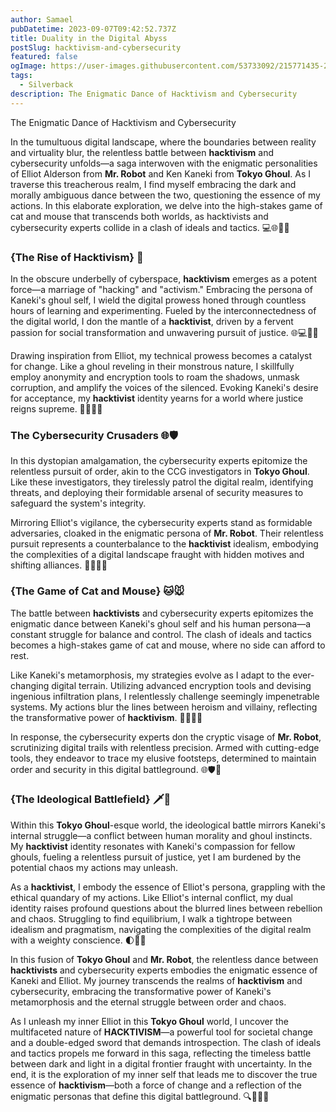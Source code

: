 ```yaml
---
author: Samael
pubDatetime: 2023-09-07T09:42:52.737Z
title: Duality in the Digital Abyss
postSlug: hacktivism-and-cybersecurity
featured: false
ogImage: https://user-images.githubusercontent.com/53733092/215771435-25408246-2309-4f8b-a781-1f3d93bdf0ec.png
tags:
  - Silverback
description: The Enigmatic Dance of Hacktivism and Cybersecurity
---
```


The Enigmatic Dance of Hacktivism and Cybersecurity

In the tumultuous digital landscape, where the boundaries between reality and virtuality blur, the relentless battle between **hacktivism** and cybersecurity unfolds—a saga interwoven with the enigmatic personalities of Elliot Alderson from **Mr. Robot** and Ken Kaneki from **Tokyo Ghoul**. As I traverse this treacherous realm, I find myself embracing the dark and morally ambiguous dance between the two, questioning the essence of my actions. In this elaborate exploration, we delve into the high-stakes game of cat and mouse that transcends both worlds, as hacktivists and cybersecurity experts collide in a clash of ideals and tactics. 💻🌐🦹‍♂️

### {The Rise of Hacktivism} 🌟

In the obscure underbelly of cyberspace, **hacktivism** emerges as a potent force—a marriage of "hacking" and "activism." Embracing the persona of Kaneki's ghoul self, I wield the digital prowess honed through countless hours of learning and experimenting. Fueled by the interconnectedness of the digital world, I don the mantle of a **hacktivist**, driven by a fervent passion for social transformation and unwavering pursuit of justice. 🌐💻🦸‍♂️

Drawing inspiration from Elliot, my technical prowess becomes a catalyst for change. Like a ghoul reveling in their monstrous nature, I skillfully employ anonymity and encryption tools to roam the shadows, unmask corruption, and amplify the voices of the silenced. Evoking Kaneki's desire for acceptance, my **hacktivist** identity yearns for a world where justice reigns supreme. 🕵️‍♂️🌌🗽

### The Cybersecurity Crusaders 🌐🛡️

In this dystopian amalgamation, the cybersecurity experts epitomize the relentless pursuit of order, akin to the CCG investigators in **Tokyo Ghoul**. Like these investigators, they tirelessly patrol the digital realm, identifying threats, and deploying their formidable arsenal of security measures to safeguard the system's integrity.

Mirroring Elliot's vigilance, the cybersecurity experts stand as formidable adversaries, cloaked in the enigmatic persona of **Mr. Robot**. Their relentless pursuit represents a counterbalance to the **hacktivist** idealism, embodying the complexities of a digital landscape fraught with hidden motives and shifting alliances. 🕵️‍♂️💼🌐

### {The Game of Cat and Mouse} 🐱🐭

The battle between **hacktivists** and cybersecurity experts epitomizes the enigmatic dance between Kaneki's ghoul self and his human persona—a constant struggle for balance and control. The clash of ideals and tactics becomes a high-stakes game of cat and mouse, where no side can afford to rest.

Like Kaneki's metamorphosis, my strategies evolve as I adapt to the ever-changing digital terrain. Utilizing advanced encryption tools and devising ingenious infiltration plans, I relentlessly challenge seemingly impenetrable systems. My actions blur the lines between heroism and villainy, reflecting the transformative power of **hacktivism**. 🤖💼🕵️‍♂️

In response, the cybersecurity experts don the cryptic visage of **Mr. Robot**, scrutinizing digital trails with relentless precision. Armed with cutting-edge tools, they endeavor to trace my elusive footsteps, determined to maintain order and security in this digital battleground. 🌐🛡️🤖

### {The Ideological Battlefield} 🗡️🏹

Within this **Tokyo Ghoul**-esque world, the ideological battle mirrors Kaneki's internal struggle—a conflict between human morality and ghoul instincts. My **hacktivist** identity resonates with Kaneki's compassion for fellow ghouls, fueling a relentless pursuit of justice, yet I am burdened by the potential chaos my actions may unleash.

As a **hacktivist**, I embody the essence of Elliot's persona, grappling with the ethical quandary of my actions. Like Elliot's internal conflict, my dual identity raises profound questions about the blurred lines between rebellion and chaos. Struggling to find equilibrium, I walk a tightrope between idealism and pragmatism, navigating the complexities of the digital realm with a weighty conscience. 🌓🤔🤯

In this fusion of **Tokyo Ghoul** and **Mr. Robot**, the relentless dance between **hacktivists** and cybersecurity experts embodies the enigmatic essence of Kaneki and Elliot. My journey transcends the realms of **hacktivism** and cybersecurity, embracing the transformative power of Kaneki's metamorphosis and the eternal struggle between order and chaos.

As I unleash my inner Elliot in this **Tokyo Ghoul** world, I uncover the multifaceted nature of **HACKTIVISM**—a powerful tool for societal change and a double-edged sword that demands introspection. The clash of ideals and tactics propels me forward in this saga, reflecting the timeless battle between dark and light in a digital frontier fraught with uncertainty. In the end, it is the exploration of my inner self that leads me to discover the true essence of **hacktivism**—both a force of change and a reflection of the enigmatic personas that define this digital battleground. 🔍🕵️‍♂️💥
